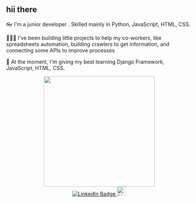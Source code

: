 <h2>hii there</h2>  

<p>👓 I'm a junior developer . Skilled mainly in Python, JavaScript, HTML, CSS.</p>
<p>👨🏽‍💻 I've been building little projects to help my co-workers, like spreadsheets automation, building crawlers to get information, and connecting some APIs to improve processes</p>
<p>🌱 At the moment, I'm giving my best learning Django Framework, JavaScript, HTML, CSS.</p>
<div id="header" align="center">
<img src="https://camo.githubusercontent.com/5ddf73ad3a205111cf8c686f687fc216c2946a75005718c8da5b837ad9de78c9/68747470733a2f2f7468756d62732e6766796361742e636f6d2f4576696c4e657874446576696c666973682d736d616c6c2e676966" width="300"/>
</div>
<div id="header" align="center">
<a href="https://www.linkedin.com/in/viccost">
<img src="https://img.shields.io/badge/LinkedIn-blue?style=for-the-badge&logo=linkedin&logoColor=white" alt="LinkedIn Badge"/>
</a>
<img src="https://surfingthecode.com/img/python.gif" alt="LinkedIn Badge"/ width="25">
</div>
